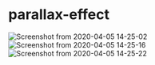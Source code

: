 # parallax-effect

![Screenshot from 2020-04-05 14-25-02](https://user-images.githubusercontent.com/44047478/78470754-5e803580-7749-11ea-9c12-3889aebf47e8.png)
![Screenshot from 2020-04-05 14-25-16](https://user-images.githubusercontent.com/44047478/78470759-69d36100-7749-11ea-92b3-f548ddffdebe.png)
![Screenshot from 2020-04-05 14-25-22](https://user-images.githubusercontent.com/44047478/78470760-6c35bb00-7749-11ea-9d20-58e1147f2b63.png)
